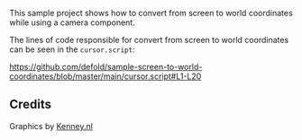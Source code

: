 This sample project shows how to convert from screen to world coordinates while using a camera component.

The lines of code responsible for convert from screen to world coordinates can be seen in the `cursor.script`:

https://github.com/defold/sample-screen-to-world-coordinates/blob/master/main/cursor.script#L1-L20


## Credits
Graphics by [Kenney.nl](https://kenney.nl/)
